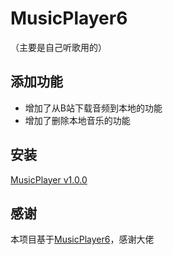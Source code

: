 # MusicPlayer6
（主要是自己听歌用的）



## 添加功能

- 增加了从B站下载音频到本地的功能
- 增加了删除本地音乐的功能



## 安装

[MusicPlayer v1.0.0](https://github.com/keiionn/MusicPlayer6/releases)



## 感谢

本项目基于[MusicPlayer6](https://github.com/jackball24/MusicPlayer6 "MusicPlayer6")，感谢大佬

